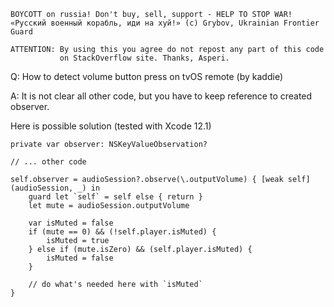 ```
BOYCOTT on russia! Don't buy, sell, support - HELP TO STOP WAR!
«Русский военный корабль, иди на хуй!» (c) Grybov, Ukrainian Frontier Guard

ATTENTION: By using this you agree do not repost any part of this code
           on StackOverflow site. Thanks, Asperi.
```

Q: How to detect volume button press on tvOS remote (by kaddie)

A: It is not clear all other code, but you have to keep reference to created observer.

Here is possible solution (tested with Xcode 12.1)

	private var observer: NSKeyValueObservation?

    // ... other code
	
	self.observer = audioSession?.observe(\.outputVolume) { [weak self] (audioSession, _) in
		guard let `self` = self else { return }
		let mute = audioSession.outputVolume
		
		var isMuted = false
		if (mute == 0) && (!self.player.isMuted) {
			isMuted = true
		} else if (mute.isZero) && (self.player.isMuted) {
			isMuted = false
		}
		
		// do what's needed here with `isMuted`
	}



